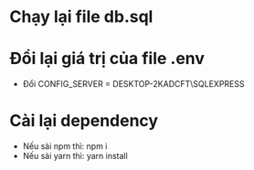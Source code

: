 # Chạy lại file db.sql

# Đổi lại giá trị của file .env

- Đổi CONFIG_SERVER = DESKTOP-2KADCFT\SQLEXPRESS

# Cài lại dependency

- Nếu sài npm thì: npm i
- Nếu sài yarn thì: yarn install
